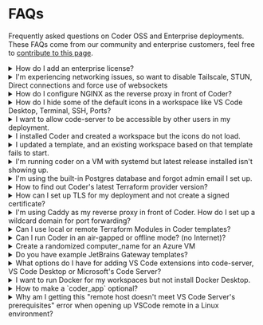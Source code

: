 # FAQs

Frequently asked questions on Coder OSS and Enterprise deployments. These FAQs
come from our community and enterprise customers, feel free to
[contribute to this page](https://github.com/coder/coder/edit/main/docs/faqs.md).

<details>
  <summary>How do I add an enterprise license?</summary>


  Visit https://coder.com/trial or contact
  [sales@coder.com](mailto:sales@coder.com?subject=License) to get a v2 enterprise
  trial key.

  You can add a license through the UI or CLI.

  In the UI, click the Deployment tab -> Licenses and upload the `jwt` license
  file.

  > To add the license with the CLI, first
  > [install the Coder CLI](https://coder.com/docs/v2/latest/install/install.sh)
  > and server to the latest release.

  If the license is a text string:

  ```sh
  coder licenses add -l 1f5...765
  ```

  If the license is in a file:

  ```sh
  coder licenses add -f <path/filename>
  ```
</details>

<details>
  <summary>I'm experiencing networking issues, so want to disable Tailscale, STUN, Direct connections and force use of websockets</summary>

  The primary developer use case is a local IDE connecting over SSH to a Coder
  workspace.

  Coder's networking stack has intelligence to attempt a peer-to-peer or
  [Direct connection](https://coder.com/docs/v2/latest/networking#direct-connections)
  between the local IDE and the workspace. However, this requires some additional
  protocols like UDP and being able to reach a STUN server to echo the IP
  addresses of the local IDE machine and workspace, for sharing using a Wireguard
  Coordination Server. By default, Coder assumes Internet and attempts to reach
  Google's STUN servers to perform this IP echo.

  Operators experimenting with Coder may run into networking issues if UDP (which
  STUN requires) or the STUN servers are unavailable, potentially resulting in
  lengthy local IDE and SSH connection times as the Coder control plane attempts
  to establish these direct connections.

  Setting the following flags as shown disables this logic to simplify
  troubleshooting.

  | Flag                                                                                                           | Value       | Meaning                               |
  | -------------------------------------------------------------------------------------------------------------- | ----------- | ------------------------------------- |
  | [`CODER_BLOCK_DIRECT`](https://coder.com/docs/v2/latest/cli/server#--block-direct-connections)                 | `true`      | Blocks direct connections             |
  | [`CODER_DERP_SERVER_STUN_ADDRESSES`](https://coder.com/docs/v2/latest/cli/server#--derp-server-stun-addresses) | `"disable"` | Disables STUN                         |
  | [`CODER_DERP_FORCE_WEBSOCKETS`](https://coder.com/docs/v2/latest/cli/server#--derp-force-websockets)           | `true`      | Forces websockets over Tailscale DERP |

</details>

<details>
  <summary>How do I configure NGINX as the reverse proxy in front of Coder?</summary>

  [This doc](https://github.com/coder/coder/tree/main/examples/web-server/nginx#configure-nginx)
  in our repo explains in detail how to configure NGINX with Coder so that our
  Tailscale Wireguard networking functions properly.
</details>

<details>
  <summary>How do I hide some of the default icons in a workspace like VS Code Desktop, Terminal, SSH, Ports?</summary>

  The visibility of Coder apps is configurable in the template. To change the
  default (shows all), add this block inside the
  [`coder_agent`](https://registry.terraform.io/providers/coder/coder/latest/docs/resources/app)
  of a template and configure as needed:

  ```hcl
    display_apps {
      vscode = false
      vscode_insiders = false
      ssh_helper = false
      port_forwarding_helper = false
      web_terminal = true
    }
  ```

  This example will hide all built-in coder_app icons except the web terminal.
</details>

<details>
  <summary>I want to allow code-server to be accessible by other users in my deployment.</summary>

  > It is **not** recommended to share a web IDE, but if required, the following
  > deployment environment variable settings are required.

  Set deployment (Kubernetes) to allow path app sharing

  ```yaml
  # allow authenticated users to access path-based workspace apps
  - name: CODER_DANGEROUS_ALLOW_PATH_APP_SHARING
    value: "true"
  # allow Coder owner roles to access path-based workspace apps
  - name: CODER_DANGEROUS_ALLOW_PATH_APP_SITE_OWNER_ACCESS
    value: "true"
  ```

  In the template, set
  [`coder_app`](https://registry.terraform.io/providers/coder/coder/latest/docs/resources/app)
  [`share`](https://registry.terraform.io/providers/coder/coder/latest/docs/resources/app#share)
  option to `authenticated` and when a workspace is built with this template, the
  pretty globe shows up next to path-based `code-server`:

  ```hcl
  resource "coder_app" "code-server" {
    ...
    share        = "authenticated"
    ...
  }
  ```
</details>

<details>
  <summary>I installed Coder and created a workspace but the icons do not load.</summary>

  An important concept to understand is that Coder creates workspaces which have
  an agent that must be able to reach the `coder server`.

  If the
  [`CODER_ACCESS_URL`](https://coder.com/docs/v2/latest/admin/configure#access-url)
  is not accessible from a workspace, the workspace may build, but the agent
  cannot reach Coder, and thus the missing icons. e.g., Terminal, IDEs, Apps.

  > By default, `coder server` automatically creates an Internet-accessible
  > reverse proxy so that workspaces you create can reach the server.

  If you are doing a standalone install, e.g., on a Macbook and want to build
  workspaces in Docker Desktop, everything is self-contained and workspaces
  (containers in Docker Desktop) can reach the Coder server.

  ```sh
  coder server --access-url http://localhost:3000 --address 0.0.0.0:3000
  ```

  > Even `coder server` which creates a reverse proxy, will let you use
  > http://localhost to access Coder from a browser.
</details>

<details>
  <summary>I updated a template, and an existing workspace based on that template fails to start.</summary>

  When updating a template, be aware of potential issues with input variables. For
  example, if a template prompts users to choose options like a
  [code-server](https://github.com/coder/code-server)
  [VS Code](https://code.visualstudio.com/) IDE release, a
  [container image](https://hub.docker.com/u/codercom), or a
  [VS Code extension](https://marketplace.visualstudio.com/vscode), removing any
  of these values can lead to existing workspaces failing to start. This issue
  occurs because the Terraform state will not be in sync with the new template.

  However, a lesser-known CLI sub-command,
  [`coder update`](https://coder.com/docs/v2/latest/cli/update), can resolve this
  issue. This command re-prompts users to re-enter the input variables,
  potentially saving the workspace from a failed status.

  ```sh
  coder update --always-prompt <workspace name>
  ```
</details>

<details>
  <summary>I'm running coder on a VM with systemd but latest release installed isn't showing up.</summary>

  Take, for example, a Coder deployment on a VM with a 2 shared vCPU systemd
  service. In this scenario, it's necessary to reload the daemon and then restart
  the Coder service. This prevents the `systemd` daemon from trying to reference
  the previous Coder release service since the unit file has changed.

  The following commands can be used to update Coder and refresh the service:

  ```sh
  curl -fsSL https://coder.com/install.sh | sh
  sudo systemctl daemon-reload
  sudo systemctl restart coder.service
  ```
</details>

<details>
  <summary>I'm using the built-in Postgres database and forgot admin email I set up.</summary>

  1. Run the `coder server` command below to retrieve the `psql` connection URL
    which includes the database user and password.
  2. `psql` into Postgres, and do a select query on the `users` table.
  3. Restart the `coder server`, pull up the Coder UI and log in (you will still
    need your password)

  ```sh
  coder server postgres-builtin-url
  psql "postgres://coder@localhost:53737/coder?sslmode=disable&password=I2S...pTk"
  ```
</details>

<details>
  <summary>How to find out Coder's latest Terraform provider version?</summary>

  [Coder is on the HashiCorp's Terraform registry](https://registry.terraform.io/providers/coder/coder/latest).
  Check this frequently to make sure you are on the latest version.

  Sometimes, the version may change and `resource` configurations will either
  become deprecated or new ones will be added when you get warnings or errors
  creating and pushing templates.
</details>

<details>
  <summary>How can I set up TLS for my deployment and not create a signed certificate?</summary>

  Caddy is an easy-to-configure reverse proxy that also automatically creates
  certificates from Let's Encrypt.
  [Install docs here](https://caddyserver.com/docs/quick-starts/reverse-proxy) You
  can start Caddy as a `systemd` service.

  The Caddyfile configuration will appear like this where `127.0.0.1:3000` is your
  `CODER_ACCESS_URL`:

  ```text
  coder.example.com {

    reverse_proxy 127.0.0.1:3000

    tls {

      issuer acme {
        email user@example.com
      }

    }
  }
  ```
</details>

<details>
  <summary>I'm using Caddy as my reverse proxy in front of Coder. How do I set up a wildcard domain for port forwarding?</summary>

  Caddy requires your DNS provider's credentials to create wildcard certificates.
  This involves building the Caddy binary
  [from source](https://github.com/caddyserver/caddy) with the DNS provider plugin
  added. e.g.,
  [Google Cloud DNS provider here](https://github.com/caddy-dns/googleclouddns)

  To compile Caddy, the host running Coder requires Go. Once installed, replace
  the existing Caddy binary in `usr/bin` and restart the Caddy service.

  The updated Caddyfile configuration will look like this:

  ```text
  *.coder.example.com, coder.example.com {

    reverse_proxy 127.0.0.1:3000

    tls {
      issuer acme {
        email user@example.com
        dns googleclouddns {
          gcp_project my-gcp-project
        }
      }
    }

  }
  ```
</details>

<details>
  <summary>Can I use local or remote Terraform Modules in Coder templates?</summary>

  One way is to reference a Terraform module from a GitHub repo to avoid
  duplication and then just extend it or pass template-specific
  parameters/resources:

  ```hcl
  # template1/main.tf
  module "central-coder-module" {
    source = "github.com/yourorg/central-coder-module"
    myparam = "custom-for-template1"
  }

  resource "ebs_volume" "custom_template1_only_resource" {
  }
  ```

  ```hcl
  # template2/main.tf
  module "central-coder-module" {
    source = "github.com/yourorg/central-coder-module"
    myparam = "custom-for-template2"
    myparam2 = "bar"
  }

  resource "aws_instance" "custom_template2_only_resource" {
  }
  ```

  Another way using local modules is to symlink the module directory inside the
  template directory and then `tar` the template.

  ```sh
  ln -s modules template_1/modules
  tar -cvh -C ./template_1 | coder templates <push|create> -d - <name>
  ```

  References:

  - [Public Github Issue 6117](https://github.com/coder/coder/issues/6117)
  - [Public Github Issue 5677](https://github.com/coder/coder/issues/5677)
  - [Coder docs: Templates/Change Management](https://coder.com/docs/v2/latest/templates/change-management)
</details>

<details>
  <summary>Can I run Coder in an air-gapped or offline mode? (no Internet)?</summary>

  Yes, Coder can be deployed in air-gapped or offline mode.
  https://coder.com/docs/v2/latest/install/offline

  Our product bundles with the Terraform binary so assume access to terraform.io
  during installation. The docs outline rebuilding the Coder container with
  Terraform built-in as well as any required Terraform providers.

  Direct networking from local SSH to a Coder workspace needs a STUN server. Coder
  defaults to Google's STUN servers, so you can either create your STUN server in
  your network or disable and force all traffic through the control plane's DERP
  proxy.
</details>

<details>
  <summary>Create a randomized computer_name for an Azure VM</summary>

  Azure VMs have a 15 character limit for the `computer_name` which can lead to
  duplicate name errors.

  This code produces a hashed value that will be difficult to replicate.

  ```hcl
  locals {
    concatenated_string = "${data.coder_workspace.me.name}+${data.coder_workspace.me.owner}"
    hashed_string = md5(local.concatenated_string)
    truncated_hash = substr(local.hashed_string, 0, 16)
  }
  ```
</details>

<details>
  <summary>Do you have example JetBrains Gateway templates?</summary>

  In August 2023, JetBrains certified the Coder plugin signifying enhanced
  stability and reliability.

  The Coder plugin will appear in the Gateway UI when opened.

  Selecting the most suitable template depends on how the deployment manages
  JetBrains IDE versions. If downloading from
  [jetbrains.com](https://www.jetbrains.com/remote-development/gateway/) is
  acceptable, see the example templates below which specifies the product code,
  IDE version and build number in the
  [`coder_app`](https://registry.terraform.io/providers/coder/coder/latest/docs/resources/app#share)
  resource. This will present an icon in the workspace dashboard which when
  clicked, will look for a locally installed Gateway, and open it. Alternatively,
  the IDE can be baked into the container image and manually open Gateway (or
  IntelliJ which has Gateway built-in), using a session token to Coder and then
  open the IDE.

  - [IntelliJ IDEA](https://github.com/sharkymark/v2-templates/tree/main/pod-idea)
  - [IntelliJ IDEA with Icon](https://github.com/sharkymark/v2-templates/tree/main/pod-idea-icon)
</details>

<details>
  <summary>What options do I have for adding VS Code extensions into code-server, VS Code Desktop or Microsoft's Code Server?</summary>

  Coder has an open-source project called
  [`code-marketplace`](https://github.com/coder/code-marketplace) which is a
  private VS Code extension marketplace. There is even integration with JFrog
  Artifactory.

  - [Blog post](https://coder.com/blog/running-a-private-vs-code-extension-marketplace)
  - [OSS project](https://github.com/coder/code-marketplace)

  [See this example template](https://github.com/sharkymark/v2-templates/blob/main/code-marketplace/main.tf#L229C1-L232C12)
  where the agent specifies the URL and config environment variables which
  code-server picks up and points the developer to.

  Another option is to use Microsoft's code-server - which is like Coder's, but it
  can connect to Microsoft's extension marketplace so Copilot and chat can be
  retrieved there.
  [See a sample template here](https://github.com/sharkymark/v2-templates/blob/main/vs-code-server/main.tf).

  Another option is to use VS Code Desktop (local) and that connects to
  Microsoft's marketplace.
  https://github.com/sharkymark/v2-templates/blob/main/vs-code-server/main.tf

  > Note: these are example templates with no SLAs on them and are not guaranteed
  > for long-term support.
</details>

<details>
  <summary>I want to run Docker for my workspaces but not install Docker Desktop.</summary>

  [Colima](https://github.com/abiosoft/colima) is a Docker Desktop alternative.

  This example is meant for a users who want to try out Coder on a macOS device.

  Install Colima and docker with:

  ```sh
  brew install colima
  brew install docker
  ```

  Start Colima:

  ```sh
  colima start
  ```

  Start Colima with specific compute options:

  ```sh
  colima start --cpu 4 --memory 8
  ```

  Starting Colima on a M3 Macbook Pro:

  ```sh
  colima start --arch x86_64  --cpu 4 --memory 8 --disk 10
  ```

  Colima will show the path to the docker socket so I have a
  [Coder template](./docker-code-server/main.tf) that prompts the Coder admin to
  enter the docker socket as a Terraform variable.
</details>

<details>
  <summary>How to make a `coder_app` optional?</summary>

  An example use case is the user should decide if they want a browser-based IDE
  like code-server when creating the workspace.

  1. Add a `coder_parameter` with type `bool` to ask the user if they want the
    code-server IDE

  ```hcl
  data "coder_parameter" "code_server" {
    name        = "Do you want code-server in your workspace?"
    description = "Use VS Code in a browser."
    type        = "bool"
    default     = false
    mutable     = true
    icon        = "/icon/code.svg"
    order       = 6
  }
  ```

  2. Add conditional logic to the `startup_script` to install and start
    code-server depending on the value of the added `coder_parameter`

  ```sh
  # install and start code-server, VS Code in a browser

  if [ ${data.coder_parameter.code_server.value} = true ]; then
    echo "🧑🏼‍💻 Downloading and installing the latest code-server IDE..."
    curl -fsSL https://code-server.dev/install.sh | sh
    code-server --auth none --port 13337 >/dev/null 2>&1 &
  fi
  ```

  3. Add a Terraform meta-argument
    [`count`](https://developer.hashicorp.com/terraform/language/meta-arguments/count)
    in the `coder_app` resource so it will only create the resource if the
    `coder_parameter` is `true`

  ```hcl
  # code-server
  resource "coder_app" "code-server" {
    count         = data.coder_parameter.code_server.value ? 1 : 0
    agent_id      = coder_agent.coder.id
    slug          = "code-server"
    display_name  = "code-server"
    icon          = "/icon/code.svg"
    url           = "http://localhost:13337?folder=/home/coder"
    subdomain = false
    share     = "owner"

    healthcheck {
      url       = "http://localhost:13337/healthz"
      interval  = 3
      threshold = 10
    }
  }
  ```
</details>

<details>
  <summary>Why am I getting this "remote host doesn't meet VS Code Server's prerequisites" error when opening up VSCode remote in a Linux environment?</summary>

![VS Code Server prerequisite](https://github.com/coder/coder/assets/10648092/150c5996-18b1-4fae-afd0-be2b386a3239)

It is because, more than likely, the supported OS of either the container image
or VM/VPS doesn't have the proper C libraries to run the VS Code Server. For
instance, Alpine is not supported at all. If so, you need to find a container
image or supported OS for the VS Code Server. For more information on OS
prerequisites for Linux, please look at the VSCode docs.
https://code.visualstudio.com/docs/remote/linux#_local-linux-prerequisites
</details>
